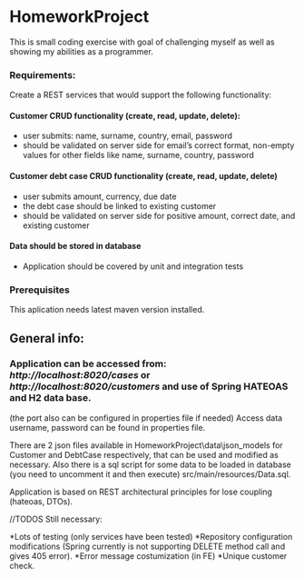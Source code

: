 # HomeworkProject

This is small coding exercise with goal of challenging myself as well as showing my abilities as a programmer.

### Requirements:
Create a REST services that would support the following functionality:

#### Customer CRUD functionality (create, read, update, delete):
*	user submits: name, surname, country, email, password
*	should be validated on server side for email’s correct format, non-empty values for other fields like name, surname, country, password
#### Customer debt case CRUD functionality (create, read, update, delete)
*	user submits amount, currency, due date
*	the debt case should be linked to existing customer
*	should be validated on server side for positive amount, correct date, and existing customer
#### Data should be stored in database
*	Application should be covered by unit and integration tests

### Prerequisites

This aplication needs latest maven version installed.

## General info:
### Application can be accessed from: *http://localhost:8020/cases* or *http://localhost:8020/customers* and use of Spring HATEOAS and H2 data base.


(the port also can be configured in properties file if needed) 
Access data username, password can be found in properties file.

There are 2 json files available in HomeworkProject\data\json_models for Customer and DebtCase respectively, that can be used and modified as necessary.
Also there is a sql script for some data to be loaded in database (you need to uncomment it and then execute) src/main/resources/Data.sql.

Application is based on REST architectural principles for lose coupling (hateoas, DTOs).

//TODOS Still necessary:

*Lots of testing (only services have been tested)
*Repository configuration modifications (Spring currently is not supporting DELETE method call and gives 405 error).
*Error message costumization (in FE)
*Unique customer check.

